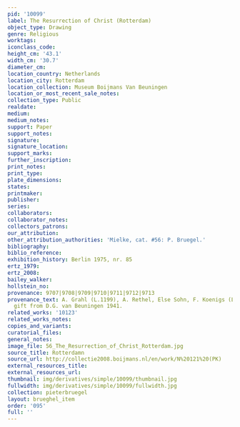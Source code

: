 ```yaml
---
pid: '10099'
label: The Resurrection of Christ (Rotterdam)
object_type: Drawing
genre: Religious
worktags:
iconclass_code:
height_cm: '43.1'
width_cm: '30.7'
diameter_cm:
location_country: Netherlands
location_city: Rotterdam
location_collection: Museum Boijmans Van Beuningen
location_or_most_recent_sale_notes:
collection_type: Public
realdate:
medium:
medium_notes:
support: Paper
support_notes:
signature:
signature_location:
support_marks:
further_inscription:
print_notes:
print_type:
plate_dimensions:
states:
printmaker:
publisher:
series:
collaborators:
collaborator_notes:
collectors_patrons:
our_attribution:
other_attribution_authorities: 'Mielke, cat. #56: P. Bruegel.'
bibliography:
biblio_reference:
exhibition_history: Berlin 1975, nr. 85
ertz_1979:
ertz_2008:
bailey_walker:
hollstein_no:
provenance: 9707|9708|9709|9710|9711|9712|9713
provenance_text: A. Grahl (L.1199), A. Rethel, Else Sohn, F. Koenigs (L.1023a Suppl.),
  gift from D.G. van Beuningen 1941.
related_works: '10123'
related_works_notes:
copies_and_variants:
curatorial_files:
general_notes:
image_file: 56_The_Resurrection_of_Christ_Rotterdam.jpg
source_title: Rotterdamn
source_url: http://collectie2008.boijmans.nl/en/work/N%20121%20(PK)
external_resources_title:
external_resources_url:
thumbnail: img/derivatives/simple/10099/thumbnail.jpg
fullwidth: img/derivatives/simple/10099/fullwidth.jpg
collection: pieterbruegel
layout: brueghel_item
order: '095'
full: ''
---
```

